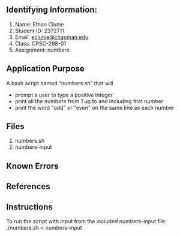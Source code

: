 ## Identifying Information: 
1. Name: Ethan Clunie
2. Student ID: 2372711
3. Email: eclunie@chapman.edu
4. Class: CPSC-298-01
5. Assignment: numbers 

## Application Purpose
A bash script named “numbers.sh” that will 
- prompt a user to type a positive integer 
- print all the numbers from 1 up to and including that number 
- print the word "odd" or "even" on the same line as each number

## Files 
1. numbers.sh
2. numbers-input

## Known Errors 

## References

## Instructions
To run the script with input from the included numbers-input file:
./numbers.sh < numbers-input


